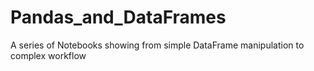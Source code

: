 # Pandas_and_DataFrames
A series of Notebooks showing from simple DataFrame manipulation to complex workflow 
